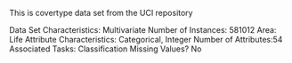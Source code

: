 This is covertype data set from the UCI repository

Data Set Characteristics:  Multivariate
Number of Instances: 581012
Area: Life
Attribute Characteristics: Categorical, Integer
Number of Attributes:54
Associated Tasks: Classification
Missing Values? No